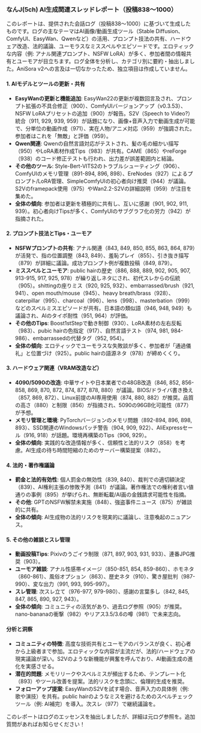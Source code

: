 ### なんJ(5ch) AI生成関連スレッドレポート（投稿838〜1000）

このレポートは、提供された会話ログ（投稿838〜1000）に基づいて生成したものです。ログの主なテーマはAI画像/動画生成ツール（Stable Diffusion、ComfyUI、EasyWan、Qwenなど）の活用、プロンプト技法の共有、ハードウェア改造、法的議論、ユーモラスなミススペルやエピソードです。エロティックな内容（例: アナル関連プロンプト、NSFW LoRA）が多く、参加者間の情報共有とユーモアが目立ちます。ログ全体を分析し、カテゴリ別に要約・抽出しました。AniSora v2への言及は一切なかったため、独立項目は作成していません。

#### 1. AIモデルとツールの更新・共有
- **EasyWanの更新と機能追加**: EasyWan22の更新が複数回言及され、プロンプト拡張の不具合修正（900）、ComfyUIバージョンアップ（v0.3.53）、NSFW LoRAプリセットの追加（900）が報告。S2V（Speech to Video?）統合（911, 929, 939, 959）が話題になり、画像+音声入力で動画生成が可能で、分単位の動画作成（971）、実在人物/アニメ対応（959）が強調された。参加者はこれを「無敵」と評価（959）。
- **Qwen関連**: Qwenの自然言語対応がテストされ、髪の毛の細かい描写（950）やLoRA素材作成Tips（983）が共有。CAME（865）やreForge（938）のコード修正テストも行われ、出力差が誤差範囲内と結論。
- **その他のツール**: Style-Bert-VITS2のトラブルシューティング（906）、ComfyUIのメモリ管理（891-894, 896, 898）、EreNodes（927）によるプロンプト/LoRA管理、SimpleComfyUIの初心者向け推奨（944）が議論。S2Vのframepack使用（975）やWan2.2-S2Vの詳細説明（959）が注目を集めた。
- **全体の傾向**: 参加者は更新を積極的に共有し、互いに感謝（901, 902, 911, 939）。初心者向けTipsが多く、ComfyUIのサブグラフ化の労力（942）が指摘された。

#### 2. プロンプト技法とTips・ユーモア
- **NSFWプロンプトの共有**: アナル関連（843, 849, 850, 855, 863, 864, 879）が活発で、指の位置調整（843, 849）、羞恥プレイ（855）、引き抜き描写（879）が詳細に議論。成功プロンプト例が複数投稿（849, 879）。
- **ミススペルとユーモア**: public hairの歴史（886, 888, 889, 902, 905, 907, 913-915, 917, 925, 978）が繰り返しネタにされ、初代スレからの伝統（905）。shittingの座りミス（920, 925, 932）、embarrassed/brush（921, 941）、open mouth/mouse（945）、heavy breath/brass（928）、caterpillar（995）、charcoal（996）、lens（998）、masterbation（999）などのスペルミスエピソードが共有。日本語の類似語（946, 948, 949）も議論され、AIのタイポ耐性（951, 964）が評価。
- **その他のTips**: Boost1stStepで動き制御（930）、LoRA素材の左右反転（983）、pubic hairの色指定（917）、自然言語テスト（974, 981, 984-986）、embarrassedの代替タグ（952, 954）。
- **全体の傾向**: エロティックでユーモラスな失敗談が多く、参加者が「通過儀礼」と位置づけ（925）。public hairの語源ネタ（978）が締めくくり。

#### 3. ハードウェア関連（VRAM改造など）
- **4090/5090の改造**: 中華サイトや日本業者での48GB改造（846, 852, 856-858, 869, 870, 872, 874, 877, 878, 880）が議論。BIOS/ドライバ書き換え（857, 869, 872）、Linux前提のAI専用使用（874, 880, 882）が推奨。品質の高さ（880）と制限（856）が指摘され、5090の96GB化可能性（877）が予想。
- **メモリ管理と環境**: PyTorchバージョンのメモリ問題（892-894, 896, 898, 893）、SSD関連のWindowsパッチ警告（904, 909, 922）、AliExpressセール（916, 918）が話題。環境再構築のTips（906, 929）。
- **全体の傾向**: 実践的な改造情報が多く、信頼性と法的リスク（858）を考慮。AI生成の待ち時間短縮のためのサーバー構築提案（882）。

#### 4. 法的・著作権議論
- **罰金と法的有効性**: 個人罰金の無効性（839, 840）、裁判での適切額決定（839）、AI権利主張の惨敗予測（841）が議論。著作権法での権利者言い値通りの事例（895）が挙げられ、無断転載/AI画の金銭請求可能性を指摘。
- **その他**: GPTのNSFW解禁未実施（848）、強盗事件ニュース（875）が雑談的に共有。
- **全体の傾向**: AI生成物の法的リスクを現実的に議論し、注意喚起のニュアンス。

#### 5. その他の雑談とスレ管理
- **動画投稿Tips**: Pixivのうごイラ制限（871, 897, 903, 931, 933）、連番JPG推奨（903）。
- **ユーモア雑談**: アナル性感帯イメージ（850-851, 854, 859-860）、ホモネタ（860-861）、風俗オプション（863）、歴史ネタ（910）、驚き屋批判（987-990）、変な出力（991, 993, 995-997）。
- **スレ管理**: 次スレ立て（976-977, 979-980）、感謝の言葉多し（842, 845, 847, 865, 890, 927, 943）。
- **全体の傾向**: コミュニティの活気があり、過去ログ参照（905）が推奨。nano-bananaの衝撃（982）やリアス3.5/3.6の噂（981）で未来志向。

#### 分析と洞察
- **コミュニティの特徴**: 高度な技術共有とユーモアのバランスが良く、初心者から上級者まで参加。エロティックな内容が主流だが、法的/ハードウェアの現実議論が深い。S2Vのような新機能が興奮を呼んでおり、AI動画生成の進化を実感させる。
- **潜在的問題**: メモリリークやスペルミスが頻出するため、テンプレート化（893）やツール改善を提案。法的リスクを念頭に、倫理的生成を推奨。
- **フォローアップ提案**: EasyWanのS2Vを試す場合、音声入力の具体例（例: 歌や演技）を共有。public hairのようなミスを避けるためのスペルチェックツール（例: AI補完）を導入。次スレ（977）で継続議論を。

このレポートはログのエッセンスを抽出しましたが、詳細は元ログ参照を。追加質問があればお知らせください！